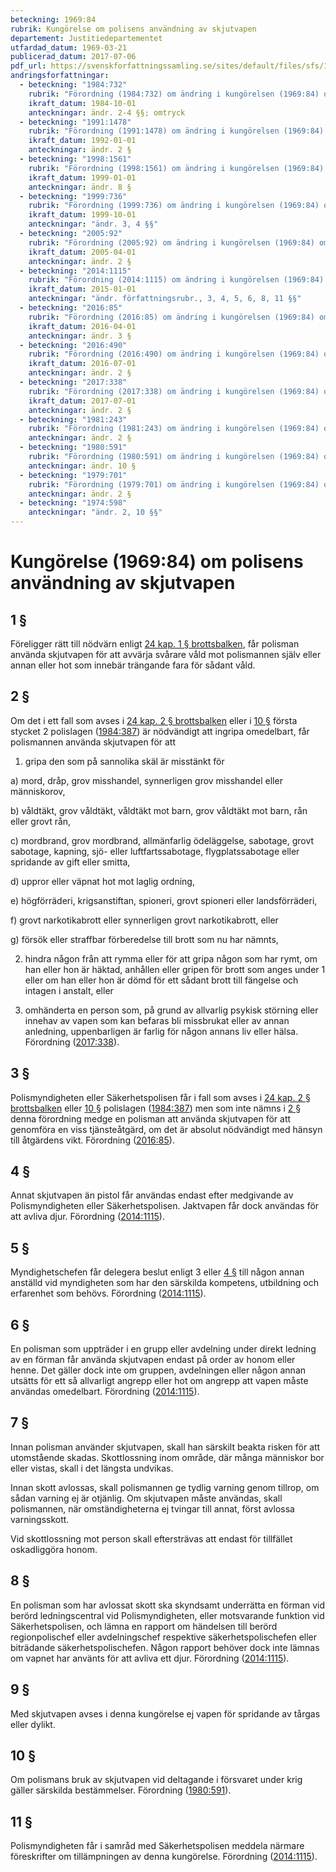 ```yaml
---
beteckning: 1969:84
rubrik: Kungörelse om polisens användning av skjutvapen
departement: Justitiedepartementet
utfardad_datum: 1969-03-21
publicerad_datum: 2017-07-06
pdf_url: https://svenskforfattningssamling.se/sites/default/files/sfs/1969-03/SFS1969-84.pdf
andringsforfattningar:
  - beteckning: "1984:732"
    rubrik: "Förordning (1984:732) om ändring i kungörelsen (1969:84) om användande av skjutvapen i polistjänsten"
    ikraft_datum: 1984-10-01
    anteckningar: ändr. 2-4 §§; omtryck
  - beteckning: "1991:1478"
    rubrik: "Förordning (1991:1478) om ändring i kungörelsen (1969:84) om användande av skjutvapen i polistjänsten"
    ikraft_datum: 1992-01-01
    anteckningar: ändr. 2 §
  - beteckning: "1998:1561"
    rubrik: "Förordning (1998:1561) om ändring i kungörelsen (1969:84) om användande av skjutvapen i polistjänsten"
    ikraft_datum: 1999-01-01
    anteckningar: ändr. 8 §
  - beteckning: "1999:736"
    rubrik: "Förordning (1999:736) om ändring i kungörelsen (1969:84) om användande av skjutvapen i polistjänsten"
    ikraft_datum: 1999-10-01
    anteckningar: "ändr. 3, 4 §§"
  - beteckning: "2005:92"
    rubrik: "Förordning (2005:92) om ändring i kungörelsen (1969:84) om användande av skjutvapen i polistjänsten"
    ikraft_datum: 2005-04-01
    anteckningar: ändr. 2 §
  - beteckning: "2014:1115"
    rubrik: "Förordning (2014:1115) om ändring i kungörelsen (1969:84) om användande av skjutvapen i polistjänsten"
    ikraft_datum: 2015-01-01
    anteckningar: "ändr. författningsrubr., 3, 4, 5, 6, 8, 11 §§"
  - beteckning: "2016:85"
    rubrik: "Förordning (2016:85) om ändring i kungörelsen (1969:84) om polisens användning av skjutvapen"
    ikraft_datum: 2016-04-01
    anteckningar: ändr. 3 §
  - beteckning: "2016:490"
    rubrik: "Förordning (2016:490) om ändring i kungörelsen (1969:84) om polisens användning av skjutvapen"
    ikraft_datum: 2016-07-01
    anteckningar: ändr. 2 §
  - beteckning: "2017:338"
    rubrik: "Förordning (2017:338) om ändring i kungörelsen (1969:84) om polisens användning av skjutvapen"
    ikraft_datum: 2017-07-01
    anteckningar: ändr. 2 §
  - beteckning: "1981:243"
    rubrik: "Förordning (1981:243) om ändring i kungörelsen (1969:84) om användande av skjutvapen i polistjänsten"
    anteckningar: ändr. 2 §
  - beteckning: "1980:591"
    rubrik: "Förordning (1980:591) om ändring i kungörelsen (1969:84) om användande av skjutvapen i polistjänsten"
    anteckningar: ändr. 10 §
  - beteckning: "1979:701"
    rubrik: "Förordning (1979:701) om ändring i kungörelsen (1969:84) om användande av skjutvapen i polistjänsten"
    anteckningar: ändr. 2 §
  - beteckning: "1974:598"
    anteckningar: "ändr. 2, 10 §§"
---
```


# Kungörelse (1969:84) om polisens användning av skjutvapen

## 1 §

Föreligger rätt till nödvärn enligt [24 kap. 1 § brottsbalken](https://selex.se/eli/sfs/1962/700#kap24.1), får polisman använda skjutvapen för att avvärja svårare våld mot polismannen själv eller annan eller hot som innebär trängande fara för sådant våld.

## 2 §

Om det i ett fall som avses i [24 kap. 2 § brottsbalken](https://selex.se/eli/sfs/1962/700#kap24.2) eller i [10 §](#10) första stycket 2 polislagen ([1984:387](https://selex.se/eli/sfs/1984/387)) är nödvändigt att ingripa omedelbart, får polismannen använda skjutvapen för att

1. gripa den som på sannolika skäl är misstänkt för

a) mord, dråp, grov misshandel, synnerligen grov misshandel eller människorov,

b) våldtäkt, grov våldtäkt, våldtäkt mot barn, grov våldtäkt mot barn, rån eller grovt rån,

c) mordbrand, grov mordbrand, allmänfarlig ödeläggelse, sabotage, grovt sabotage, kapning, sjö- eller luftfartssabotage, flygplatssabotage eller spridande av gift eller smitta,

d) uppror eller väpnat hot mot laglig ordning,

e) högförräderi, krigsanstiftan, spioneri, grovt spioneri eller landsförräderi,

f) grovt narkotikabrott eller synnerligen grovt narkotikabrott, eller

g) försök eller straffbar förberedelse till brott som nu har nämnts,

2. hindra någon från att rymma eller för att gripa någon som har rymt, om han eller hon är häktad, anhållen eller gripen för brott som anges under 1 eller om han eller hon är dömd för ett sådant brott till fängelse och intagen i anstalt, eller

3. omhänderta en person som, på grund av allvarlig psykisk störning eller innehav av vapen som kan befaras bli missbrukat eller av annan anledning, uppenbarligen är farlig för någon annans liv eller hälsa. Förordning ([2017:338](https://selex.se/eli/sfs/2017/338)).

## 3 §

Polismyndigheten eller Säkerhetspolisen får i fall som avses i [24 kap. 2 § brottsbalken](https://selex.se/eli/sfs/1962/700#kap24.2) eller [10 §](#10) polislagen ([1984:387](https://selex.se/eli/sfs/1984/387)) men som inte nämns i [2 §](#2) denna förordning medge en polisman att använda skjutvapen för att genomföra en viss tjänsteåtgärd, om det är absolut nödvändigt med hänsyn till åtgärdens vikt. Förordning ([2016:85](https://selex.se/eli/sfs/2016/85)).

## 4 §

Annat skjutvapen än pistol får användas endast efter medgivande av Polismyndigheten eller Säkerhetspolisen. Jaktvapen får dock användas för att avliva djur. Förordning ([2014:1115](https://selex.se/eli/sfs/2014/1115)).

## 5 §

Myndighetschefen får delegera beslut enligt 3 eller [4 §](#4) till någon annan anställd vid myndigheten som har den särskilda kompetens, utbildning och erfarenhet som behövs. Förordning ([2014:1115](https://selex.se/eli/sfs/2014/1115)).

## 6 §

En polisman som uppträder i en grupp eller avdelning under direkt ledning av en förman får använda skjutvapen endast på order av honom eller henne. Det gäller dock inte om gruppen, avdelningen eller någon annan utsätts för ett så allvarligt angrepp eller hot om angrepp att vapen måste användas omedelbart. Förordning ([2014:1115](https://selex.se/eli/sfs/2014/1115)).

## 7 §

Innan polisman använder skjutvapen, skall han särskilt beakta risken för att utomstående skadas. Skottlossning inom område, där många människor bor eller vistas, skall i det längsta undvikas.

Innan skott avlossas, skall polismannen ge tydlig varning genom tillrop, om sådan varning ej är otjänlig. Om skjutvapen måste användas, skall polismannen, när omständigheterna ej tvingar till annat, först avlossa varningsskott.

Vid skottlossning mot person skall eftersträvas att endast för tillfället oskadliggöra honom.

## 8 §

En polisman som har avlossat skott ska skyndsamt underrätta en förman vid berörd ledningscentral vid Polismyndigheten, eller motsvarande funktion vid Säkerhetspolisen, och lämna en rapport om händelsen till berörd regionpolischef eller avdelningschef respektive säkerhetspolischefen eller biträdande säkerhetspolischefen. Någon rapport behöver dock inte lämnas om vapnet har använts för att avliva ett djur. Förordning ([2014:1115](https://selex.se/eli/sfs/2014/1115)).

## 9 §

Med skjutvapen avses i denna kungörelse ej vapen för spridande av tårgas eller dylikt.

## 10 §

Om polismans bruk av skjutvapen vid deltagande i försvaret under krig gäller särskilda bestämmelser. Förordning ([1980:591](https://selex.se/eli/sfs/1980/591)).

## 11 §

Polismyndigheten får i samråd med Säkerhetspolisen meddela närmare föreskrifter om tillämpningen av denna kungörelse. Förordning ([2014:1115](https://selex.se/eli/sfs/2014/1115)).